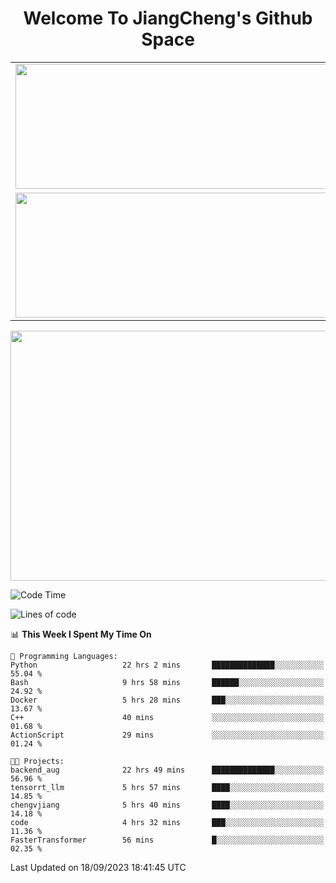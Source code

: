 <h1 align="center">Welcome To JiangCheng's Github Space</h1>

<table align="center" frame="void" rules="none" >
  <tr>
    <td>
      <div align="center"> <img height="200px" width="500px"  src="https://github-readme-stats.vercel.app/api?username=thisjiang&hide_title=true&hide_border=true&layout=compact&show_icons=trueline_height=21&text_color=000&icon_color=000&bg_color=0,ea6161,ffc64d,fffc4d,52fa5a&theme=graywhite" /> </div>
    </td>
    <td>
      <div align="center"> <img height="200px" width="500px" src="https://github-readme-stats.vercel.app/api/top-langs/?username=thisjiang&hide_title=true&hide_border=true&layout=compact&langs_count=6&text_color=000&icon_color=fff&bg_color=0,52fa5a,4dfcff,c64dff&theme=graywhite" /> </div>
    </td>
  </tr>
  <tr>
    <td>
      <div align="center"> <img height="200px" width="500px" src="https://github-readme-streak-stats.herokuapp.com/?user=thisjiang&hide_title=true&hide_border=true&layout=compact&langs_count=6" /> </div>
    </td>
    <td>
      <div align="center"> 
      <a href="https://github.com/" target="_blank"><img style="margin: 10px" src="https://profilinator.rishav.dev/skills-assets/git-scm-icon.svg" alt="Git" height="50" /></a>  
      <a href="https://www.linux.org/" target="_blank"><img style="margin: 10px" src="https://profilinator.rishav.dev/skills-assets/linux-original.svg" alt="Linux" height="50" /></a>  
      <a href="https://www.gnu.org/software/bash/" target="_blank"><img style="margin: 10px" src="https://profilinator.rishav.dev/skills-assets/gnu_bash-icon.svg" alt="Bash" height="50" /></a>  
      </div>
    </td>
  </tr>
</table>

<div align="center"> <img height="400px" width="1000px" src="https://github-readme-activity-graph.cyclic.app/graph?username=thisjiang&theme=react&hide_title=true&hide_border=true&layout=compact&langs_count=6" /> </div></td>

<!--START_SECTION:waka-->
![Code Time](http://img.shields.io/badge/Code%20Time-269%20hrs%2025%20mins-blue)

![Lines of code](https://img.shields.io/badge/From%20Hello%20World%20I%27ve%20Written-589.4%20thousand%20lines%20of%20code-blue)

📊 **This Week I Spent My Time On** 

```text
💬 Programming Languages: 
Python                   22 hrs 2 mins       ██████████████░░░░░░░░░░░   55.04 % 
Bash                     9 hrs 58 mins       ██████░░░░░░░░░░░░░░░░░░░   24.92 % 
Docker                   5 hrs 28 mins       ███░░░░░░░░░░░░░░░░░░░░░░   13.67 % 
C++                      40 mins             ░░░░░░░░░░░░░░░░░░░░░░░░░   01.68 % 
ActionScript             29 mins             ░░░░░░░░░░░░░░░░░░░░░░░░░   01.24 % 

🐱‍💻 Projects: 
backend_aug              22 hrs 49 mins      ██████████████░░░░░░░░░░░   56.96 % 
tensorrt_llm             5 hrs 57 mins       ████░░░░░░░░░░░░░░░░░░░░░   14.85 % 
chengvjiang              5 hrs 40 mins       ████░░░░░░░░░░░░░░░░░░░░░   14.18 % 
code                     4 hrs 32 mins       ███░░░░░░░░░░░░░░░░░░░░░░   11.36 % 
FasterTransformer        56 mins             █░░░░░░░░░░░░░░░░░░░░░░░░   02.35 % 
```


 Last Updated on 18/09/2023 18:41:45 UTC
<!--END_SECTION:waka-->
